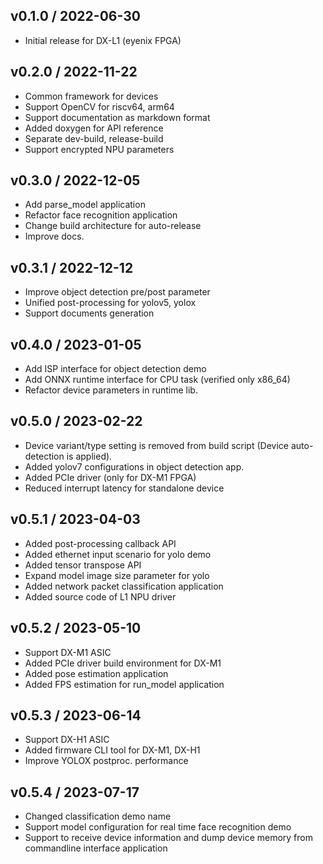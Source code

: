 ## v0.1.0 / 2022-06-30  
- Initial release for DX-L1 (eyenix FPGA)  

## v0.2.0 / 2022-11-22  
- Common framework for devices  
- Support OpenCV for riscv64, arm64  
- Support documentation as markdown format  
- Added doxygen for API reference  
- Separate dev-build, release-build  
- Support encrypted NPU parameters  

## v0.3.0 / 2022-12-05  
- Add parse_model application  
- Refactor face recognition application  
- Change build architecture for auto-release  
- Improve docs.  

## v0.3.1 / 2022-12-12  
- Improve object detection pre/post parameter  
- Unified post-processing for yolov5, yolox  
- Support documents generation  

## v0.4.0 / 2023-01-05  
- Add ISP interface for object detection demo  
- Add ONNX runtime interface for CPU task (verified only x86_64)  
- Refactor device parameters in runtime lib.  
  
## v0.5.0 / 2023-02-22  
- Device variant/type setting is removed from build script (Device auto-detection is applied).  
- Added yolov7 configurations in object detection app.  
- Added PCIe driver (only for DX-M1 FPGA)  
- Reduced interrupt latency for standalone device  

## v0.5.1 / 2023-04-03  
- Added post-processing callback API  
- Added ethernet input scenario for yolo demo  
- Added tensor transpose API  
- Expand model image size parameter for yolo  
- Added network packet classification application  
- Added source code of L1 NPU driver  

## v0.5.2 / 2023-05-10  
- Support DX-M1 ASIC  
- Added PCIe driver build environment for DX-M1  
- Added pose estimation application  
- Added FPS estimation for run_model application  
 
## v0.5.3 / 2023-06-14  
- Support DX-H1 ASIC  
- Added firmware CLI tool for DX-M1, DX-H1  
- Improve YOLOX postproc. performance  

## v0.5.4 / 2023-07-17  
- Changed classification demo name 
- Support model configuration for real time face recognition demo  
- Support to receive device information and dump device memory from commandline interface application 